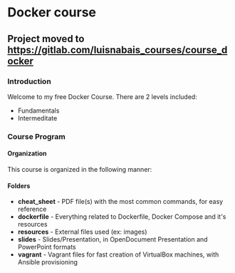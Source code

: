 # Docker course

## Project moved to https://gitlab.com/luisnabais_courses/course_docker




### Introduction
Welcome to my free Docker Course.
There are 2 levels included: 
- Fundamentals 
- Intermeditate

### Course Program
#### Organization
This course is organized in the following manner:

#### Folders
* **cheat_sheet** - PDF file(s) with the most common commands, for easy reference
* **dockerfile** - Everything related to Dockerfile, Docker Compose and it's resources
* **resources** - External files used (ex: images)
* **slides** - Slides/Presentation, in OpenDocument Presentation and PowerPoint formats
* **vagrant** - Vagrant files for fast creation of VirtualBox machines, with Ansible provisioning

